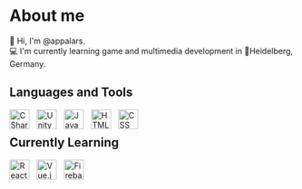 # About me
👋 Hi, I'm @appalars. <br />
:computer: I'm currently learning game and multimedia development in 📌Heidelberg, Germany.

## Languages and Tools
<img align="left" alt="CSharp" height="35px" style="padding-right:10px;" src="https://user-images.githubusercontent.com/98516335/194940004-2828e994-d08f-4819-adbf-2895acc46699.svg"/>
<img align="left" alt="Unity" height="35px" style="padding-right:10px;" src="https://user-images.githubusercontent.com/98516335/194940320-d475ff9f-cddf-46a9-8a8c-20ae529d0832.svg"/>
<img align="left" alt="JavaScript" height="35px" style="padding-right:10px;" src="https://user-images.githubusercontent.com/98516335/194940524-53ce8e13-c873-4f38-b260-6d6aba497211.svg"/>
<img align="left" alt="HTML" height="35px" style="padding-right:10px;" src="https://user-images.githubusercontent.com/98516335/194940548-28900122-2a0b-44e1-ab74-50a1771deb9f.svg"/>
<img align="left" alt="CSS" height="35px" style="padding-right:10px;" src="https://user-images.githubusercontent.com/98516335/194940573-abbb496a-609d-4f81-815b-db4a2ee25e82.svg"/>
<br />

## Currently Learning
<img align="left" alt="React" height="35px" style="padding-right:10px;" src="https://user-images.githubusercontent.com/98516335/194940611-28798182-f82d-422b-8d46-3e6d0e5f4045.svg"/>
<img align="left" alt="Vue.js" height="35px" style="padding-right:10px;" src="https://user-images.githubusercontent.com/98516335/194940629-b0f8eb07-b901-407c-b6cf-1e67749e3a56.svg"/>
<img align="left" alt="Firebase" height="35px" style="padding-right:10px;" src="https://user-images.githubusercontent.com/98516335/194940645-0b5c1b24-bafd-446e-aee3-788cd9f69f35.svg"/>

